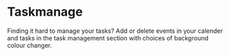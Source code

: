 # Taskmanage
Finding it hard to manage your tasks? Add or delete events in your calender and tasks in the task management section with choices of background colour changer.
